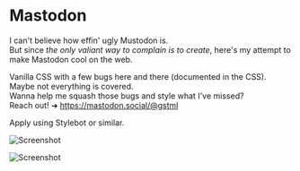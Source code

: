 # Mastodon

I can't believe how effin' ugly Mustodon is.  
But since *the only valiant way to complain is to create*, here's my attempt to make Mastodon cool on the web.  

Vanilla CSS with a few bugs here and there (documented in the CSS). Maybe not everything is covered.  
Wanna help me squash those bugs and style what I've missed?  
Reach out! ➜ https://mastodon.social/@gstml  

Apply using Stylebot or similar.  

![Screenshot](https://i.imgur.com/bd1YgBY.png)

![Screenshot](https://i.imgur.com/sGateIv.png)
